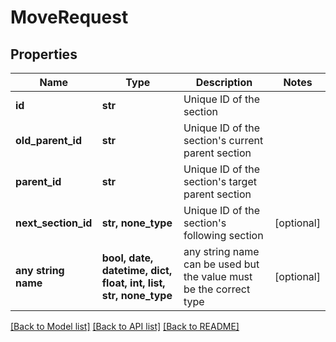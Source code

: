 # MoveRequest


## Properties
Name | Type | Description | Notes
------------ | ------------- | ------------- | -------------
**id** | **str** | Unique ID of the section | 
**old_parent_id** | **str** | Unique ID of the section&#39;s current parent section | 
**parent_id** | **str** | Unique ID of the section&#39;s target parent section | 
**next_section_id** | **str, none_type** | Unique ID of the section&#39;s following section | [optional] 
**any string name** | **bool, date, datetime, dict, float, int, list, str, none_type** | any string name can be used but the value must be the correct type | [optional]

[[Back to Model list]](../README.md#documentation-for-models) [[Back to API list]](../README.md#documentation-for-api-endpoints) [[Back to README]](../README.md)


